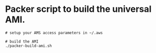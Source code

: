 #  Packer script to build the universal AMI.

```
# setup your AMS access parameters in ~/.aws

# build the AMI
./packer-build-ami.sh
```
